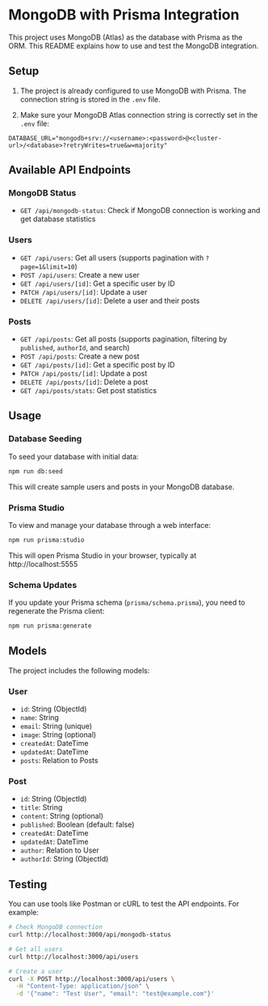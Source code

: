 # MongoDB with Prisma Integration

This project uses MongoDB (Atlas) as the database with Prisma as the ORM. This README explains how to use and test the MongoDB integration.

## Setup

1. The project is already configured to use MongoDB with Prisma. The connection string is stored in the `.env` file.

2. Make sure your MongoDB Atlas connection string is correctly set in the `.env` file:

```
DATABASE_URL="mongodb+srv://<username>:<password>@<cluster-url>/<database>?retryWrites=true&w=majority"
```

## Available API Endpoints

### MongoDB Status
- `GET /api/mongodb-status`: Check if MongoDB connection is working and get database statistics

### Users
- `GET /api/users`: Get all users (supports pagination with `?page=1&limit=10`)
- `POST /api/users`: Create a new user
- `GET /api/users/[id]`: Get a specific user by ID
- `PATCH /api/users/[id]`: Update a user
- `DELETE /api/users/[id]`: Delete a user and their posts

### Posts
- `GET /api/posts`: Get all posts (supports pagination, filtering by `published`, `authorId`, and search)
- `POST /api/posts`: Create a new post
- `GET /api/posts/[id]`: Get a specific post by ID
- `PATCH /api/posts/[id]`: Update a post
- `DELETE /api/posts/[id]`: Delete a post
- `GET /api/posts/stats`: Get post statistics

## Usage

### Database Seeding

To seed your database with initial data:

```bash
npm run db:seed
```

This will create sample users and posts in your MongoDB database.

### Prisma Studio

To view and manage your database through a web interface:

```bash
npm run prisma:studio
```

This will open Prisma Studio in your browser, typically at http://localhost:5555

### Schema Updates

If you update your Prisma schema (`prisma/schema.prisma`), you need to regenerate the Prisma client:

```bash
npm run prisma:generate
```

## Models

The project includes the following models:

### User
- `id`: String (ObjectId)
- `name`: String
- `email`: String (unique)
- `image`: String (optional)
- `createdAt`: DateTime
- `updatedAt`: DateTime
- `posts`: Relation to Posts

### Post
- `id`: String (ObjectId)
- `title`: String
- `content`: String (optional)
- `published`: Boolean (default: false)
- `createdAt`: DateTime
- `updatedAt`: DateTime
- `author`: Relation to User
- `authorId`: String (ObjectId)

## Testing

You can use tools like Postman or cURL to test the API endpoints. For example:

```bash
# Check MongoDB connection
curl http://localhost:3000/api/mongodb-status

# Get all users
curl http://localhost:3000/api/users

# Create a user
curl -X POST http://localhost:3000/api/users \
  -H "Content-Type: application/json" \
  -d '{"name": "Test User", "email": "test@example.com"}'
```
